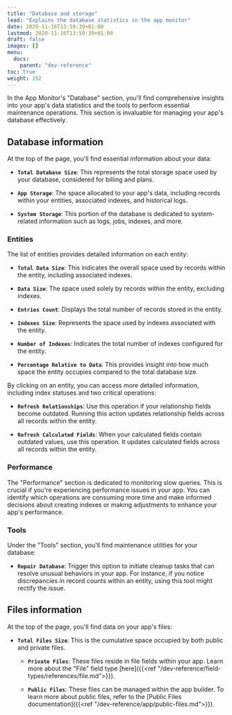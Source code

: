 ```yaml
---
title: "Database and storage"
lead: "Explains the database statistics in the app monitor"
date: 2020-11-16T13:59:39+01:00
lastmod: 2020-11-16T13:59:39+01:00
draft: false
images: []
menu:
  docs:
    parent: "dev-reference"
toc: true
weight: 152
---
```


In the App Monitor's "Database" section, you'll find comprehensive insights into your app's data statistics and the tools to perform essential maintenance operations. This section is invaluable for managing your app's database effectively.

## **Database information**

At the top of the page, you'll find essential information about your data:

- **`Total Database Size`**: This represents the total storage space used by your database, considered for billing and plans.

- **`App Storage`**: The space allocated to your app's data, including records within your entities, associated indexes, and historical logs.

- **`System Storage`**: This portion of the database is dedicated to system-related information such as logs, jobs, indexes, and more.

### Entities

The list of entities provides detailed information on each entity:

- **`Total Data Size`**: This indicates the overall space used by records within the entity, including associated indexes.

- **`Data Size`**: The space used solely by records within the entity, excluding indexes.

- **`Entries Count`**: Displays the total number of records stored in the entity.

- **`Indexes Size`**: Represents the space used by indexes associated with the entity.

- **`Number of Indexes`**: Indicates the total number of indexes configured for the entity.

- **`Percentage Relative to Data`**: This provides insight into how much space the entity occupies compared to the total database size.

By clicking on an entity, you can access more detailed information, including index statuses and two critical operations:

- **`Refresh Relationships`**: Use this operation if your relationship fields become outdated. Running this action updates relationship fields across all records within the entity.

- **`Refresh Calculated Fields`**: When your calculated fields contain outdated values, use this operation. It updates calculated fields across all records within the entity.

### Performance

The "Performance" section is dedicated to monitoring slow queries. This is crucial if you're experiencing performance issues in your app. You can identify which operations are consuming more time and make informed decisions about creating indexes or making adjustments to enhance your app's performance.

### Tools

Under the "Tools" section, you'll find maintenance utilities for your database:

- **`Repair Database`**: Trigger this option to initiate cleanup tasks that can resolve unusual behaviors in your app. For instance, if you notice discrepancies in record counts within an entity, using this tool might rectify the issue.

## **Files information**

At the top of the page, you'll find data on your app's files:

- **`Total Files Size`**: This is the cumulative space occupied by both public and private files.

  - **`Private Files`**: These files reside in file fields within your app. Learn more about the "File" field type [here]({{<ref "/dev-reference/field-types/references/file.md">}}).

  - **`Public Files`**: These files can be managed within the app builder. To learn more about public files, refer to the [Public Files documentation]({{<ref "/dev-reference/app/public-files.md">}}).